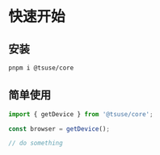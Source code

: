 # 快速开始

## 安装

```bash
pnpm i @tsuse/core
```

## 简单使用

```ts
import { getDevice } from '@tsuse/core';

const browser = getDevice();

// do something
```

  <!-- 更多功能列表，请参阅 [functions list](/core/getDevice/)。 -->
